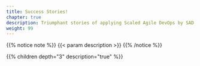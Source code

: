 ```yaml
---
title: Success Stories!
chapter: true
description: Triumphant stories of applying Scaled Agile DevOps by SAD Accredited Facilitators!
weight: 99
---
```


{{% notice note %}}
{{< param description >}}
{{% /notice %}}

{{% children depth="3" description="true" %}}
